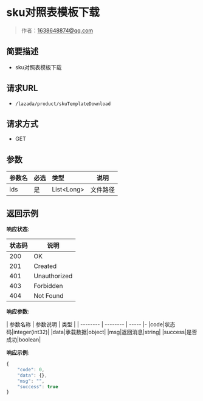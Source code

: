 # sku对照表模板下载

> 作者：1638648874@qq.com

## 简要描述

- sku对照表模板下载

## 请求URL
- `/lazada/product/skuTemplateDownload`
  
## 请求方式
- GET 

## 参数

|参数名|必选|类型|说明|
|:----    |:---|:----- |-----   |
|ids |是  |List&lt;Long> | 文件路径    |
## 返回示例 


**响应状态**:


| 状态码 | 说明 |
| -------- | -------- |
|200|OK|
|201|Created|
|401|Unauthorized|
|403|Forbidden|
|404|Not Found|


**响应参数**:


| 参数名称 | 参数说明 | 类型 |
| -------- | -------- | ----- |-
|code|状态码|integer(int32)|
|data|承载数据|object|
|msg|返回消息|string|
|success|是否成功|boolean|


**响应示例**:
```javascript
{
	"code": 0,
	"data": {},
	"msg": "",
	"success": true
}
```